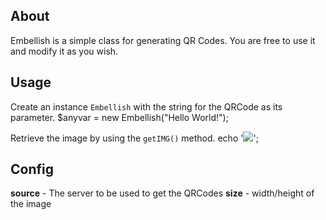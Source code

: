 About
------

Embellish is a simple class for generating QR Codes. You are free to use it and modify it as you wish.

Usage
-----------
Create an instance `Embellish` with the string for the QRCode as its parameter.
    $anyvar = new Embellish("Hello World!");
	
Retrieve the image by using the `getIMG()` method.
    echo '<img src="'.$anyvar->getIMG().'">';

Config
------
**source** - The server to be used to get the QRCodes
**size** - width/height of the image